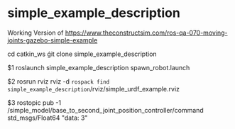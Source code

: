 # simple_example_description
Working Version of https://www.theconstructsim.com/ros-qa-070-moving-joints-gazebo-simple-example


cd catkin_ws
ǵit clone  simple_example_description

$1 roslaunch simple_example_description spawn_robot.launch

$2 rosrun rviz rviz -d `rospack find simple_example_description`/rviz/simple_urdf_example.rviz

$3 rostopic pub -1 /simple_model/base_to_second_joint_position_controller/command std_msgs/Float64 "data: 3"
